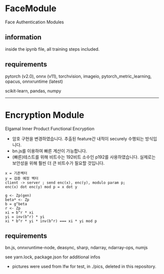 # FaceModule
Face Authentication Modules


## information
inside the ipynb file, all training steps included.

## requirements
pytorch (v2.0), onnx (v11), torchvision, imageio, pytorch_metric_learning, opacus, onnxruntime (latest)

scikit-learn, pandas, numpy


---

# Encryption Module
Elgamal Inner Product Functional Encryption

- 암호 구현을 변경하였습니다. 추출된 feature간 내적이 securely 수행되는 방식입니다.
- bn.js를 이용하여 빠른 계산이 가능합니다.
- (빠른)테스트를 위해 비트수는 192비트 소수인 p192를 사용하였습니다. 실제로는 보안성을 위해 훨씬 더 큰 비트수가 필요할 것입니다.

```
x = 기존벡터
y = 검증 예정 벡터
client -> server ; send enc(x), enc(y), modulo param p;
enc(x) dot enc(y) mod p = x dot y

g <- Zp(gen)
beta* <- Zp
b = g^beta
r <- Zp
xi = b^r * xi
yi = inv(b^r) * yi
xi * b^r * yi * inv(b^r) === xi * yi mod p
```

## requirements
bn.js, onnxruntime-node, deasync, sharp, ndarray, ndarray-ops, numjs

see yarn.lock, package.json for additional infos

- pictures were used from lfw for test, in ./pics, deleted in this repository.
